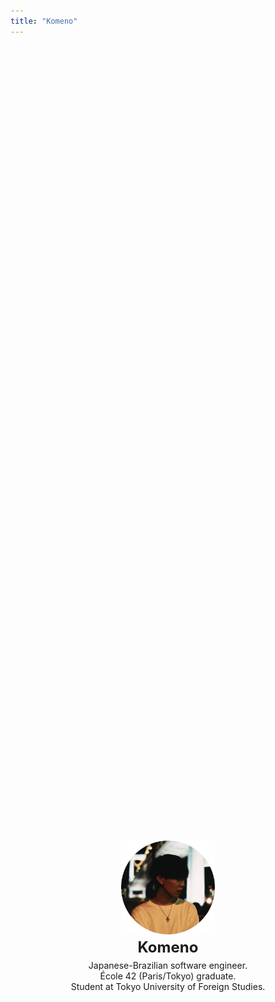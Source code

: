 ```yaml
---
title: "Komeno"
---
```


<style>
  .container {
    display: flex;
    flex-direction: column;
    align-items: center;
    margin: 0;
  }

  @media (min-width: 801px) {
    .container {
      justify-content: center;
      min-height: 70vh;
    }
  }

  @media (max-width: 800px) {
    .container {
      justify-content: space-evenly;
      min-height: 40vh;
      padding-top: 4vh;
      padding-bottom: 4vh;
    }
  }
</style>

<div class="container" style="display: flex; flex-direction: column; align-items: center; text-align: center;">
  <img src="media/index/icon.png" alt="icon" width="150" />
  <div style="font-size: 24px; font-weight: bold; margin-top: 6px;">
    Komeno
  </div>
  <p style="margin-top: 6px; max-width: 500px; padding: 0 15px;">
    Japanese-Brazilian software engineer.<br>École 42 (Paris/Tokyo) graduate.<br>Student at Tokyo University of Foreign Studies.
  </p>
</div>
